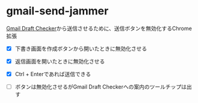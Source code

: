 # gmail-send-jammer

[Gmail Draft Checker](https://github.com/xxuxa-k/gmail-draft-checker)から送信させるために、送信ボタンを無効化するChrome拡張

- [x] 下書き画面を作成ボタンから開いたときに無効化させる
- [x] 返信画面を開いたときに無効化させる
- [x] Ctrl + Enterであれば送信できる
- [ ] ボタンは無効化させるがGmail Draft Checkerへの案内のツールチップは出す

